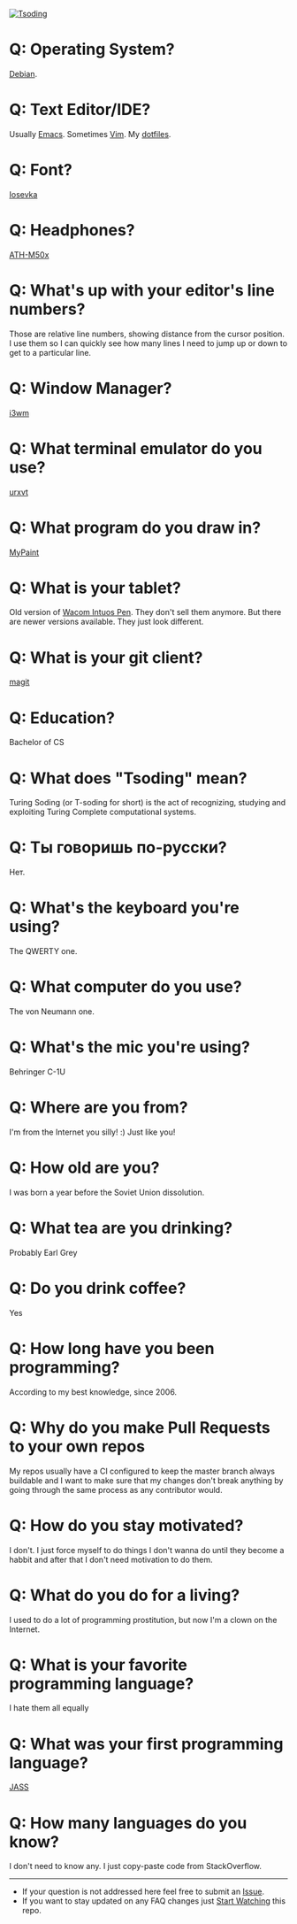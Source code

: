 [![Tsoding](https://img.shields.io/badge/twitch.tv-tsoding-purple?logo=twitch&style=for-the-badge)](https://www.twitch.tv/tsoding)
# Q: Operating System?
[Debian](https://www.debian.org/).

# Q: Text Editor/IDE?
Usually [Emacs](https://www.gnu.org/software/emacs/). Sometimes [Vim](https://www.vim.org/). My [dotfiles](http://github.com/rexim/dotfiles).

# Q: Font?
[Iosevka](https://github.com/be5invis/Iosevka)

# Q: Headphones?
[ATH-M50x](https://www.audio-technica.com/en-us/ath-m50x)

# Q: What's up with your editor's line numbers?
Those are relative line numbers, showing distance from the cursor position. I use them so I can quickly see how many lines I need to jump up or down to get to a particular line.

# Q: Window Manager?
[i3wm](https://i3wm.org/)

# Q: What terminal emulator do you use?
[urxvt](http://software.schmorp.de/pkg/rxvt-unicode.html)

# Q: What program do you draw in?
[MyPaint](http://mypaint.org/)

# Q: What is your tablet?
Old version of [Wacom Intuos Pen](https://www.amazon.com/Wacom-Intuos-Touch-Tablet-Version/dp/B00EN27U9U). They don't sell them anymore. But there are newer versions available. They just look different.

# Q: What is your git client?
[magit](https://magit.vc/)

# Q: Education?
Bachelor of CS

# Q: What does "Tsoding" mean?
Turing Soding (or T-soding for short) is the act of recognizing, studying and exploiting Turing Complete computational systems.

# Q: Ты говоришь по-русски?
Нет.

# Q: What's the keyboard you're using?
The QWERTY one.

# Q: What computer do you use?
The von Neumann one.

# Q: What's the mic you're using?
Behringer C-1U

# Q: Where are you from?
I'm from the Internet you silly! :) Just like you!

# Q: How old are you?
I was born a year before the Soviet Union dissolution.

# Q: What tea are you drinking?
Probably Earl Grey

# Q: Do you drink coffee?
Yes

# Q: How long have you been programming?
According to my best knowledge, since 2006.

# Q: Why do you make Pull Requests to your own repos
My repos usually have a CI configured to keep the master branch always buildable and I want to make sure that my changes don't break anything by going through the same process as any contributor would.

# Q: How do you stay motivated?
I don't. I just force myself to do things I don't wanna do until they become a habbit and after that I don't need motivation to do them.

# Q: What do you do for a living?
I used to do a lot of programming prostitution, but now I'm a clown on the Internet.

# Q: What is your favorite programming language?
I hate them all equally

# Q: What was your first programming language?
[JASS](https://en.wikipedia.org/wiki/Warcraft_III_World_Editor)

# Q: How many languages do you know?
I don't need to know any. I just copy-paste code from StackOverflow.

---

- If your question is not addressed here feel free to submit an [Issue](https://github.com/tsoding/faq/issues).
- If you want to stay updated on any FAQ changes just [Start Watching](https://help.github.com/en/articles/watching-and-unwatching-repositories#watching-a-single-repository) this repo.
